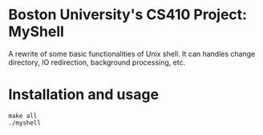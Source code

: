 # Boston University's CS410 Project: MyShell

A rewrite of some basic functionalities of Unix shell. It can handles change directory, IO redirection, background processing, etc.

# Installation and usage
```shell
make all
./myshell
```